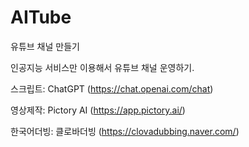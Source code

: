 # AITube
유튜브 채널 만들기

인공지능 서비스만 이용해서 유튜브 채널 운영하기.

스크립트: ChatGPT (https://chat.openai.com/chat)

영상제작: Pictory AI (https://app.pictory.ai/)

한국어더빙: 클로바더빙 (https://clovadubbing.naver.com/)

